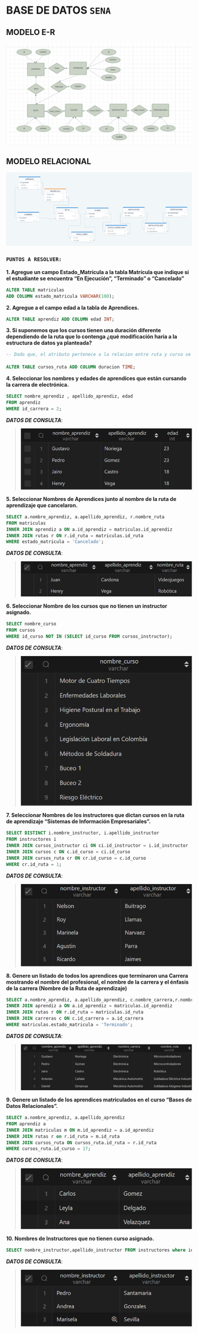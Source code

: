 # BASE DE DATOS `SENA`

## MODELO E-R

![Mi Imagen](./archivosGuia/ER.png)

## MODELO RELACIONAL

![Mi Imagen](./archivosGuia/R.png)

### `PUNTOS A RESOLVER:`

**1. Agregue un campo Estado_Matrícula a la tabla Matrícula que indique si el estudiante se encuentra “En Ejecución”, “Terminado” o “Cancelado”**

~~~sql
ALTER TABLE matriculas 
ADD COLUMN estado_matricula VARCHAR(100); 
~~~

**2. Agregue a el campo edad a la tabla de Aprendices.**

~~~sql
ALTER TABLE aprendiz ADD COLUMN edad INT;
~~~

**3. Si suponemos que los cursos tienen una duración diferente dependiendo de la ruta que lo contenga ¿qué modificación haría a la estructura de datos ya planteada?**

~~~sql
-- Dado que, el atributo pertenece a la relacion entre ruta y curso se agrega a la tabla que las une.

ALTER TABLE cursos_ruta ADD COLUMN duracion TIME;
~~~

**4. Seleccionar los nombres y edades de aprendices que están cursando la carrera de electrónica.**

~~~sql
SELECT nombre_aprendiz , apellido_aprendiz, edad
FROM aprendiz
WHERE id_carrera = 2;
~~~

***DATOS DE CONSULTA***:

>   ![Mi Imagen](./consultasResultados/1.png)

**5. Seleccionar Nombres de Aprendices junto al nombre de la ruta de aprendizaje que cancelaron.**

~~~sql
SELECT a.nombre_aprendiz, a.apellido_aprendiz, r.nombre_ruta 
FROM matriculas
INNER JOIN aprendiz a ON a.id_aprendiz = matriculas.id_aprendiz
INNER JOIN rutas r ON r.id_ruta = matriculas.id_ruta 
WHERE estado_matricula = 'Cancelado';
~~~

***DATOS DE CONSULTA***:

>   ![Mi Imagen](./consultasResultados/2.png)

**6. Seleccionar Nombre de los cursos que no tienen un instructor asignado.**

~~~sql
SELECT nombre_curso 
FROM cursos 
WHERE id_curso NOT IN (SELECT id_curso FROM cursos_instructor);
~~~

***DATOS DE CONSULTA***:

> ![Mi Imagen](./consultasResultados/3.png)

**7. Seleccionar Nombres de los instructores que dictan cursos en la ruta de aprendizaje “Sistemas de Información Empresariales”.**

~~~sql
SELECT DISTINCT i.nombre_instructor, i.apellido_instructor
FROM instructores i 
INNER JOIN cursos_instructor ci ON ci.id_instructor = i.id_instructor
INNER JOIN cursos c ON c.id_curso = ci.id_curso
INNER JOIN cursos_ruta cr ON cr.id_curso = c.id_curso
WHERE cr.id_ruta = 1;
~~~

***DATOS DE CONSULTA***:

>   ![Mi Imagen](./consultasResultados/4.png)

**8. Genere un listado de todos los aprendices que terminaron una Carrera mostrando el nombre del profesional, el nombre de la carrera y el énfasis de la carrera (Nombre de la Ruta de aprendizaje)**

~~~sql
SELECT a.nombre_aprendiz, a.apellido_aprendiz, c.nombre_carrera,r.nombre_ruta FROM matriculas
INNER JOIN aprendiz a ON a.id_aprendiz = matriculas.id_aprendiz
INNER JOIN rutas r ON r.id_ruta = matriculas.id_ruta 
INNER JOIN carreras c ON c.id_carrera = a.id_carrera
WHERE matriculas.estado_matricula = 'Terminado';
~~~

***DATOS DE CONSULTA***:

>   ![Mi Imagen](./consultasResultados/5.png)


**9. Genere un listado de los aprendices matriculados en el curso “Bases de Datos Relacionales”.**

~~~sql
SELECT a.nombre_aprendiz, a.apellido_aprendiz 
FROM aprendiz a 
INNER JOIN matriculas m ON m.id_aprendiz = a.id_aprendiz
INNER JOIN rutas r on r.id_ruta = m.id_ruta
INNER JOIN cursos_ruta ON cursos_ruta.id_ruta = r.id_ruta
WHERE cursos_ruta.id_curso = 17;
~~~

***DATOS DE CONSULTA***:

>   ![Mi Imagen](./consultasResultados/6.png)


**10. Nombres de Instructores que no tienen curso asignado.**

~~~sql
SELECT nombre_instructor,apellido_instructor FROM instructores where id_instructor NOT IN (SELECT id_instructor from cursos_instructor);
~~~

***DATOS DE CONSULTA***:

>   ![Mi Imagen](./consultasResultados/7.png)


